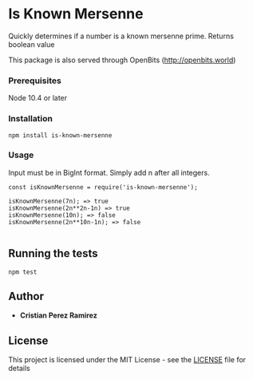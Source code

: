 # Is Known Mersenne

Quickly determines if a number is a known mersenne prime. Returns boolean value

This package is also served through OpenBits (http://openbits.world)


### Prerequisites

Node 10.4 or later



### Installation





```
npm install is-known-mersenne
```

### Usage

Input must be in BigInt format. Simply add n after all integers.
```
const isKnownMersenne = require('is-known-mersenne');

isKnownMersenne(7n); => true
isKnownMersenne(2n**2n-1n) => true
isKnownMersenne(10n); => false
isKnownMersenne(2n**10n-1n); => false


```



## Running the tests



```
npm test
```



 

## Author

* **Cristian Perez Ramirez** 
## License

This project is licensed under the MIT License - see the [LICENSE](LICENSE) file for details
